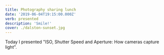```yaml
---
title: Photography sharing lunch
date: '2019-06-04T19:15:00.000Z'
verb: presented
description: 'Smile!'
cover: ./dalston-sunset.jpg
---
```


Today I presented "ISO, Shutter Speed and Aperture: How cameras capture light".
